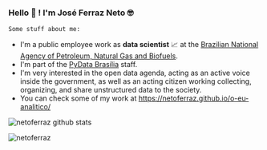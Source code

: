 ### Hello 👋 ! I'm José Ferraz Neto 🤓

`Some stuff about me:`

- I'm a public employee work as **data scientist** 📈 at the [Brazilian National Agency of Petroleum, Natural Gas and Biofuels](http://www.anp.gov.br/).
- I'm part of the [PyData Brasília](https://www.meetup.com/pt-BR/PyData-Brasilia/) staff.
- I'm very interested in the open data agenda, acting as an active voice inside the government, as well as an acting citizen working collecting, organizing, and share unstructured data to the society.
- You can check some of my work at https://netoferraz.github.io/o-eu-analitico/ 

![netoferraz github stats](https://github-readme-stats.vercel.app/api?username=netoferraz&show_icons=true)

<p align="left"> <img src="https://komarev.com/ghpvc/?username=netoferraz" alt="netoferraz" /> </p>
